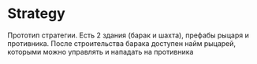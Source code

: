 # Strategy
 Прототип стратегии. Есть 2 здания (барак и шахта), префабы рыцаря и противника. После строительства барака доступен найм рыцарей, которыми можно управлять и нападать на противника
